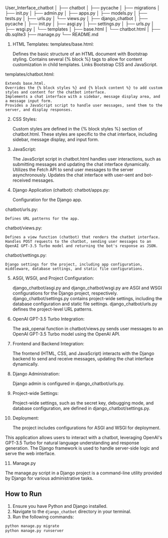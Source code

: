 User_Interface_chatbot
│
├── chatbot
│ ├── pycache
│ ├── migrations
│ ├── init.py
│ ├── admin.py
│ ├── apps.py
│ ├── models.py
│ ├── tests.py
│ ├── urls.py
│ └── views.py
│
├── django_chatbot
│ ├── pycache
│ ├── init.py
│ ├── asgi.py
│ ├── settings.py
│ ├── urls.py
│ ├── wsgi.py
│ └── templates
│ ├── base.html
│ └── chatbot.html
│
├── db.sqlite3
├── manage.py
└── README.md


1. HTML Templates:
templates/base.html:

    Defines the basic structure of an HTML document with Bootstrap styling.
    Contains several {% block %} tags to allow for content customization in child templates.
    Links Bootstrap CSS and JavaScript.

templates/chatbot.html:

    Extends base.html.
    Overrides the {% block styles %} and {% block content %} to add custom styles and content for the chatbot interface.
    Implements a chat interface with a sidebar, message display area, and a message input form.
    Provides a JavaScript script to handle user messages, send them to the server, and display responses.

2. CSS Styles:

    Custom styles are defined in the {% block styles %} section of chatbot.html. These styles are specific to the chat interface, including sidebar, message display, and input form.

3. JavaScript:

    The JavaScript script in chatbot.html handles user interactions, such as submitting messages and updating the chat interface dynamically.
    Utilizes the Fetch API to send user messages to the server asynchronously.
    Updates the chat interface with user-sent and bot-received messages.

4. Django Application (chatbot):
chatbot/apps.py:

    Configuration for the Django app.

chatbot/urls.py:

    Defines URL patterns for the app.

chatbot/views.py:

    Defines a view function (chatbot) that renders the chatbot interface.
    Handles POST requests to the chatbot, sending user messages to an OpenAI GPT-3.5 Turbo model and returning the bot's response as JSON.

chatbot/settings.py:

    Django settings for the project, including app configuration, middleware, database settings, and static file configurations.

5. ASGI, WSGI, and Project Configuration:

    django_chatbot/asgi.py and django_chatbot/wsgi.py are ASGI and WSGI configurations for the Django project, respectively.
    django_chatbot/settings.py contains project-wide settings, including the database configuration and static file settings.
    django_chatbot/urls.py defines the project-level URL patterns.

6. OpenAI GPT-3.5 Turbo Integration:

    The ask_openai function in chatbot/views.py sends user messages to an OpenAI GPT-3.5 Turbo model using the OpenAI API.

7. Frontend and Backend Integration:

    The frontend (HTML, CSS, and JavaScript) interacts with the Django backend to send and receive messages, updating the chat interface dynamically.

8. Django Administration:

    Django admin is configured in django_chatbot/urls.py.

9. Project-wide Settings:

    Project-wide settings, such as the secret key, debugging mode, and database configuration, are defined in django_chatbot/settings.py.

10. Deployment:

    The project includes configurations for ASGI and WSGI for deployment.

This application allows users to interact with a chatbot, leveraging OpenAI's GPT-3.5 Turbo for natural language understanding and response generation. The Django framework is used to handle server-side logic and serve the web interface.

11. Manage.py

The manage.py script in a Django project is a command-line utility provided by Django for various administrative tasks.


## How to Run

1. Ensure you have Python and Django installed.
2. Navigate to the `django_chatbot` directory in your terminal.
3. Run the following commands:

```bash
python manage.py migrate
python manage.py runserver

